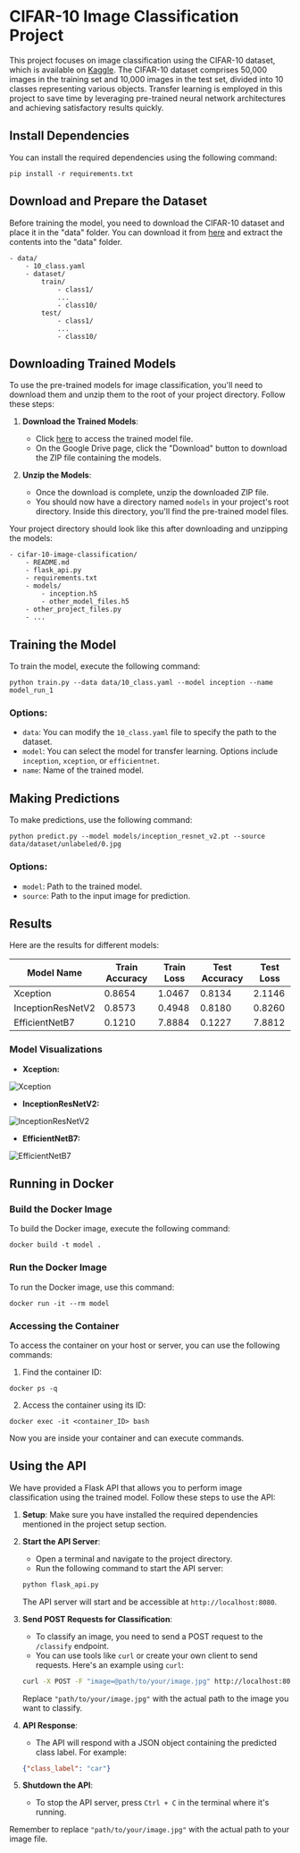 
# CIFAR-10 Image Classification Project

This project focuses on image classification using the CIFAR-10 dataset, which is available on [Kaggle](https://www.kaggle.com/datasets/swaroopkml/cifar10-pngs-in-folders). The CIFAR-10 dataset comprises 50,000 images in the training set and 10,000 images in the test set, divided into 10 classes representing various objects. Transfer learning is employed in this project to save time by leveraging pre-trained neural network architectures and achieving satisfactory results quickly.

## Install Dependencies
You can install the required dependencies using the following command:

```shell
pip install -r requirements.txt
```

## Download and Prepare the Dataset
Before training the model, you need to download the CIFAR-10 dataset and place it in the "data" folder. You can download it from [here](https://www.kaggle.com/datasets/swaroopkml/cifar10-pngs-in-folders) and extract the contents into the "data" folder.

```plaintext
- data/
    - 10_class.yaml
    - dataset/
        train/
            - class1/
            ...
            - class10/
        test/
            - class1/
            ...
            - class10/
```


## Downloading Trained Models

To use the pre-trained models for image classification, you'll need to download them and unzip them to the root of your project directory. Follow these steps:

1. **Download the Trained Models**:
   - Click [here](https://drive.google.com/file/d/1Tz6lCzBTNwdp_5-n7WkeoydXZaUgGrzf/view?usp=sharing) to access the trained model file.
   - On the Google Drive page, click the "Download" button to download the ZIP file containing the models.

2. **Unzip the Models**:
   - Once the download is complete, unzip the downloaded ZIP file.
   - You should now have a directory named `models` in your project's root directory. Inside this directory, you'll find the pre-trained model files.

Your project directory should look like this after downloading and unzipping the models:

```plaintext
- cifar-10-image-classification/
    - README.md
    - flask_api.py
    - requirements.txt
    - models/
        - inception.h5
        - other_model_files.h5
    - other_project_files.py
    - ...
```


## Training the Model
To train the model, execute the following command:

```shell
python train.py --data data/10_class.yaml --model inception --name model_run_1
```

### Options:
- `data`: You can modify the `10_class.yaml` file to specify the path to the dataset.
- `model`: You can select the model for transfer learning. Options include `inception`, `xception`, or `efficientnet`.
- `name`: Name of the trained model.

## Making Predictions
To make predictions, use the following command:

```shell
python predict.py --model models/inception_resnet_v2.pt --source data/dataset/unlabeled/0.jpg
```

### Options:
- `model`: Path to the trained model.
- `source`: Path to the input image for prediction.

## Results
Here are the results for different models:

| Model Name         | Train Accuracy | Train Loss | Test Accuracy | Test Loss |
| ------------------ | -------------- | ---------- | ------------- | --------- |
| Xception           | 0.8654         | 1.0467     | 0.8134        | 2.1146    |
| InceptionResNetV2 | 0.8573         | 0.4948     | 0.8180        | 0.8260    |
| EfficientNetB7    | 0.1210         | 7.8884     | 0.1227        | 7.8812    |

### Model Visualizations

- **Xception:**

![Xception](images/AccVal_acc_LossVal_loss_xception.png)

- **InceptionResNetV2:**

![InceptionResNetV2](images/AccVal_acc_LossVal_loss_inception.png)

- **EfficientNetB7:**

![EfficientNetB7](images/AccVal_acc_LossVal_loss_efficientnet.png)

## Running in Docker

### Build the Docker Image
To build the Docker image, execute the following command:

```shell
docker build -t model .
```

### Run the Docker Image
To run the Docker image, use this command:

```shell
docker run -it --rm model
```

### Accessing the Container
To access the container on your host or server, you can use the following commands:

1. Find the container ID:

```shell
docker ps -q
```

2. Access the container using its ID:

```shell
docker exec -it <container_ID> bash
```

Now you are inside your container and can execute commands.
## Using the API

We have provided a Flask API that allows you to perform image classification using the trained model. Follow these steps to use the API:

1. **Setup**: Make sure you have installed the required dependencies mentioned in the project setup section.

2. **Start the API Server**:
    - Open a terminal and navigate to the project directory.
    - Run the following command to start the API server:

    ```bash
    python flask_api.py
    ```

    The API server will start and be accessible at `http://localhost:8080`.

3. **Send POST Requests for Classification**:
    - To classify an image, you need to send a POST request to the `/classify` endpoint.
    - You can use tools like `curl` or create your own client to send requests. Here's an example using `curl`:

    ```bash
    curl -X POST -F "image=@path/to/your/image.jpg" http://localhost:8080/classify
    ```

    Replace `"path/to/your/image.jpg"` with the actual path to the image you want to classify.

4. **API Response**:
    - The API will respond with a JSON object containing the predicted class label. For example:

    ```json
    {"class_label": "car"}
    ```

5. **Shutdown the API**:
    - To stop the API server, press `Ctrl + C` in the terminal where it's running.

Remember to replace `"path/to/your/image.jpg"` with the actual path to your image file.
